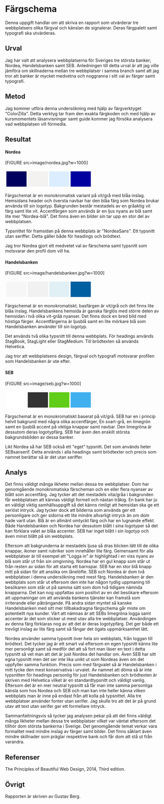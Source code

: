 Färgschema
=======================

Denna uppgift handlar om att skriva en rapport som utvärderar tre webbplatsers olika färgval och känslan de signalerar.
Deras färgpalett samt typografi ska utvärderas.

Urval
-----------------------

Jag har valt att analysera webbplatserna för Sveriges tre största banker; Nordea, Handelsbanken samt SEB.
Anledningen till detta urval är att jag ville jämföra om skillnaderna mellan tre webbplatser i samma
branch samt att jag tror att banker är mycket medvetna och noggranna i sitt val av färger samt typografi.

Metod
-----------------------

Jag kommer utföra denna undersökning med hjälp av färgverktyget "ColorZilla". Detta verktyg tar fram
den exakta färgkoden och med hjälp av kursmomentets läsanvisningar samt guide kommer jag försöka
analysera vad webbplatsen vill förmedla.

Resultat
-----------------------
#### Nordea
[FIGURE src=image/nordea.jpg?w=1000]

<table style="border-spacing: 4px; border-collapse: separate">
<tr>
<td style="height: 50px; width: 50px; background-color: #00005e">
<td style="height: 50px; width: 50px; background-color: #f4f2f1">
<td style="height: 50px; width: 50px; background-color: #dcedff">
<td style="height: 50px; width: 50px; background-color: #00019f">
</tr>
</table>
Färgschemat är en monokromatisk variant på vit/grå med blåa inslag.
Hemsidans header och översta navbar har den blåa färg som Nordea brukar använda till sin logotyp. Bakgrunden består mestadels av en gråaktig vit färg samt lite vit. Accentfärgen som används är en ljus nyans av blå samt lite mer "Nordea-blå".
Det finns även en bilder sin tar upp en stor del av webbplatsen.

Typsnittet för framsidan på denna webbplats är "NordeaSans". Ett typsnitt utan seriffer. Detta gäller både för headings och brödtext.

Jag tror Nordea gjort ett medvetet val av färschema samt typsnitt som motsvarar den profil dom vill ha.

#### Handelsbanken
[FIGURE src=image/handelsbanken.jpg?w=1000]

<table style="border-spacing: 4px; border-collapse: separate">
<tr>
<td style="height: 50px; width: 50px; background-color: #f6f6f6">
<td style="height: 50px; width: 50px; background-color: #f1f1f1">
<td style="height: 50px; width: 50px; background-color: #e1f0f5">
<td style="height: 50px; width: 50px; background-color: #005fa0">
</tr>
</table>
Färgschemat är en monokromatiskt, basfärgen är vit/grå och det finns lite blåa inslag.
Handelsbankens hemsida är ganska färglös med större delen av hemsidan i två olika vit-gråä nyanser. Det finns dock en bred bild med höstiga färger. Accentfärgerna är ljusblå samt en lite mörkare blå som Handelsbanken använder till sin logotyp.

Det används två olika typsnitt till denna webbplats. För headings används StagBook, StagLight eller StagMedium. Till brödtexten så används Helvetica.

Jag tror att webbplatsens design, färgval och typografi motsvarar profilen som Handelsbanken är ute efter.

#### SEB
[FIGURE src=image/seb.jpg?w=1000]

<table style="border-spacing: 4px; border-collapse: separate">
<tr>
<td style="height: 50px; width: 50px; background-color: #fff">
<td style="height: 50px; width: 50px; background-color: #333333">
<td style="height: 50px; width: 50px; background-color: #60cd18">
<td style="height: 50px; width: 50px; background-color: #41b0ee">
</tr>
</table>
Färgschemat är en monokromatiskt baserat på vit/grå.
SEB har en i princip helvit bakgrund med några olika accentfärger, En svart-grå, en limegrön samt en ljusblå accent på viktiga knappar samt navbar. Den limegröna är dessutom deras logotypfärg. SEB har även den enskilt största bakgrundsbilden av dessa banker.

Likt Nordea så har SEB också ett "eget" typsnitt. Det som används heter SEBsanserif. Detta används i alla headings samt brödtexter och precis som namnet berättar så är det utan seriffer.

Analys
-----------------------

Det finns väldigt många likheter mellan dessa tre webbplatser. Dom har genomgående monokromatiska färscheman och en eller flera nyanser av blått som accentfärg. Jag tycker att det mestadels vita/gråa i bakgrunden får webbplatsen att kännas
väldigt formell och nästan tråkig. En bank har ju en väldigt viktig samhällsuppgift så det känns rimligt att hemsidan ska ge ett seriöst intryck. Jag tycker dock att bilderna som används ger ett personligare och ger sidorna ett lite mindre
allvarligt intryck än om dom hade varit utan. Blå är en allmänt omtyckt färg och har en lugnande effekt. Både Handelsbanken och Nordea har dessutom blått i sina logotyper så det kan förklara valet av blåa accenter. SEB har inget blått i sin logotyp
och även minst blått på sin webbplats.

Eftersom att bakgrunderna är mestadels ljusa så dras blicken lätt till de olika knappar, ikoner samt rubriker som innehåller lite färg. Gemensamt för alla webbplatser är till exempel att "Logga in" är highlightad i en viss nyans av blå
som står ut från sin omgivning. Nordea har en gul knapp som står ut från resten av sidan för att starta ett barnspar. SEB har en stor blå knapp mitt på sidan för att ansöka om lånelöfte. SEB och Nordea är dom två webbplatser i denna undersökning med mest färg.
Handelsbanken är den webbplats som står ut eftersom den inte har någon tydlig uppmaning till besökaren som står ut på samma sätt som dom två tidigare nämnda knapparna. Det kan nog uppfattas som positivt av en del besökare eftersom att uppmaningar om att använda bankens tjänster kan framstå som
irriterande eller påträngande. På andra sidan myntet så kanske Handelsbanken med sitt mer tillbakadragna färgschema går miste om potentiellt nya kunder. Värt att nämnas är att SEBs limegröna logga samt accenter är det som sticker ut mest utav alla tre webbplatser. Användingen av denna färg
förklaras nog av att det är deras logotypfärg. Det ger både ett trevligt inslag av lite färg samt så fångar det ögats uppmärksamhet lätt.

Nordea använder samma typsnitt över hela sin webbplats, från loggan till brödtext. Det tycker jag är ett smart val eftersom en egen typsnitt känns lite mer personligt samt så medför det att så fort man läser en text i detta typsnitt så vet man att det är just Nordea det handlar om. Även SEB har sitt egna
typsnitt men det ser inte lika unikt ut som Nordeas även om det uppfyller samma funktion. Precis som med färgvalet så är Handelsbanken i mitt tycke den mest konservativa i urvalet. Av namnet att döma så är inte typsnitten för headings personlig för just Handelsbanken och brödtexten är skriven med Helvetica
vilket är en standardtypsnitt och väldigt vanlig. Eftersom det är en mer neutral typsnitt så får man inte samma personliga känsla som hos Nordea och SEB och man kan inte heller känna vilken webbplats man är inne på endast från att kolla på typsnittet. Alla tre webbplatser använder fonter utan serifer.
Jag skulle tro att det är på grund utav att text utan serifer ger ett formellare intryck.

Sammanfattningsvis så tycker jag analysen pekar på att det finns väldigt många likheter mellan dessa tre webbplatser vilket var väntat eftersom det tillhör dom största bankerna i Sverige. Det genomgående temat verkar vara formalitet med mindre inslag av färger samt bilder. Det finns såklart
även mindre skillnader som präglar respektive bank och får dom att stå ut från varandra.

Referenser
-----------------------


The Principles of Beautiful Web Design, 2014, Third edition.

Övrigt
-----------------------

Rapporten är skriven av Gustav Berg.
